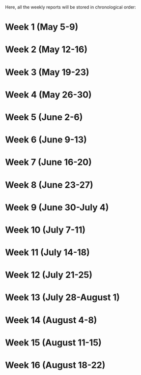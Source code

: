 Here, all the weekly reports will be stored in chronological order:
# Week 1 (May 5-9)
# Week 2 (May 12-16)
# Week 3 (May 19-23)
# Week 4 (May 26-30)
# Week 5 (June 2-6)
# Week 6 (June 9-13)
# Week 7 (June 16-20)
# Week 8 (June 23-27)
# Week 9 (June 30-July 4)
# Week 10 (July 7-11)
# Week 11 (July 14-18)
# Week 12 (July 21-25)
# Week 13 (July 28-August 1)
# Week 14 (August 4-8)
# Week 15 (August 11-15)
# Week 16 (August 18-22)
